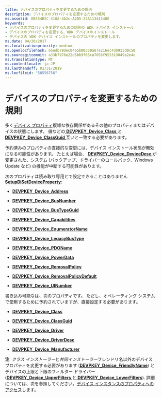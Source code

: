 ```yaml
---
title: デバイスのプロパティを変更するための規則
description: デバイスのプロパティを変更するための規則
ms.assetid: EB554B5C-310A-4b2c-A2D5-22A113415400
keywords:
- デバイスのプロパティを変更するための規則の WDK デバイス インストール
- デバイスのプロパティを変更する、WDK デバイスのインストール
- デバイスの WDK デバイス インストールのプロパティを変更します。
ms.date: 04/20/2017
ms.localizationpriority: medium
ms.openlocfilehash: 6bedb78dec0465b00360a87a216ec4d0933d0c50
ms.sourcegitcommit: a33b7978e22d5bb9f65ca7056f955319049a2e4c
ms.translationtype: MT
ms.contentlocale: ja-JP
ms.lasthandoff: 01/31/2019
ms.locfileid: "56556756"
---
```

# <a name="rules-for-modifying-device-properties"></a>デバイスのプロパティを変更するための規則


多く[デバイス プロパティ](device-properties.md)複雑な依存関係があるその他のプロパティまたはデバイスの状態にします。 値などの[ **DEVPKEY_Device_Class** ](https://msdn.microsoft.com/library/windows/hardware/ff542385)と[ **DEVPKEY_Device_ClassGuid** ](https://msdn.microsoft.com/library/windows/hardware/ff542388)互いと一致する必要があります。

予約済みのプロパティの直接的な変更には、デバイス インストール状態が無効になる可能性があります。 たとえば場合、 [ **DEVPKEY_Device_DeviceDesc** ](https://msdn.microsoft.com/library/windows/hardware/ff542407)が変更された、システム (バックアップ、ドライバーのロールバック、Windows Update など) の機能が中断する可能性があります。

次のプロパティは読み取り専用とで設定できることはありません[ **SetupDiSetDeviceProperty**](https://msdn.microsoft.com/library/windows/hardware/ff552163):

-   [**DEVPKEY_Device_Address**](https://msdn.microsoft.com/library/windows/hardware/ff542359)

-   [**DEVPKEY_Device_BusNumber**](https://msdn.microsoft.com/library/windows/hardware/ff542364)

-   [**DEVPKEY_Device_BusTypeGuid**](https://msdn.microsoft.com/library/windows/hardware/ff542371)

-   [**DEVPKEY_Device_Capabilities**](https://msdn.microsoft.com/library/windows/hardware/ff542373)

-   [**DEVPKEY_Device_EnumeratorName**](https://msdn.microsoft.com/library/windows/hardware/ff542489)

-   [**DEVPKEY_Device_LegacyBusType**](https://msdn.microsoft.com/library/windows/hardware/ff542541)

-   [**DEVPKEY_Device_PDOName**](https://msdn.microsoft.com/library/windows/hardware/ff542580)

-   [**DEVPKEY_Device_PowerData**](https://msdn.microsoft.com/library/windows/hardware/ff542586)

-   [**DEVPKEY_Device_RemovalPolicy**](https://msdn.microsoft.com/library/windows/hardware/ff542597)

-   [**DEVPKEY_Device_RemovalPolicyDefault**](https://msdn.microsoft.com/library/windows/hardware/ff542603)

-   [**DEVPKEY_Device_UINumber**](https://msdn.microsoft.com/library/windows/hardware/ff542660)

書き込み可能なは、次のプロパティです。 ただし、オペレーティング システムで使用するために予約されていますが、直接設定する必要があります。

-   [**DEVPKEY_Device_Class**](https://msdn.microsoft.com/library/windows/hardware/ff542385)

-   [**DEVPKEY_Device_ClassGuid**](https://msdn.microsoft.com/library/windows/hardware/ff542388)

-   [**DEVPKEY_Device_Driver**](https://msdn.microsoft.com/library/windows/hardware/ff542427)

-   [**DEVPKEY_Device_DriverDesc**](https://msdn.microsoft.com/library/windows/hardware/ff542436)

-   [**DEVPKEY_Device_Manufacturer**](https://msdn.microsoft.com/library/windows/hardware/ff542558)

**注**  *クラス インストーラー*と*共同インストーラー*フレンドリ名以外のデバイス プロパティを変更する必要があります ([**DEVPKEY_Device_FriendlyName**](https://msdn.microsoft.com/library/windows/hardware/ff542502)) とデバイスの上限と下限のフィルター ドライバー ([**DEVPKEY_Device_UpperFilters** ](https://msdn.microsoft.com/library/windows/hardware/ff542667)と[ **DEVPKEY_Device_LowerFilters**](https://msdn.microsoft.com/library/windows/hardware/ff542554)). 詳細については、次を参照してください。[デバイス インスタンスのプロパティへのアクセス](accessing-device-instance-properties--windows-vista-and-later-.md)します。

 

 

 





